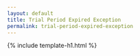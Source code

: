 ```yaml
---
layout: default
title: Trial Period Expired Exception
permalink: trial-period-expired-exception
---
```


{% include template-h1.html %}
